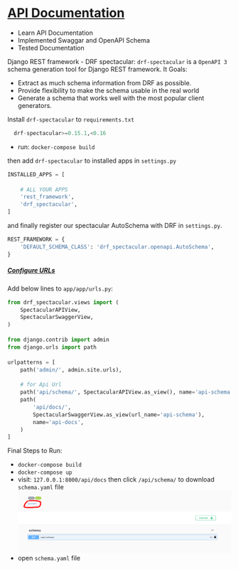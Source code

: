 # [API Documentation](https://drf-spectacular.readthedocs.io/en/latest/readme.html)

- Learn API Documentation
- Implemented Swaggar and OpenAPI Schema
- Tested Documentation

Django REST framework - DRF spectacular: `drf-spectacular` is a `OpenAPI 3` schema generation tool for Django REST framework.
It Goals:
- Extract as much schema information from DRF as possible.
- Provide flexibility to make the schema usable in the real world
- Generate a schema that works well with the most popular client generators.

Install `drf-spectacular` to `requirements.txt`

```python
  drf-spectacular>=0.15.1,<0.16
```

- run: `docker-compose build`

then add `drf-spectacular` to installed apps in `settings.py`

```python
INSTALLED_APPS = [

    # ALL YOUR APPS
    'rest_framework',
    'drf_spectacular',
]
```

and finally register our spectacular AutoSchema with DRF in `settings.py`.

```python
REST_FRAMEWORK = {
    'DEFAULT_SCHEMA_CLASS': 'drf_spectacular.openapi.AutoSchema',
}
```

##### [Configure URLs](https://drf-spectacular.readthedocs.io/en/latest/readme.html#take-it-for-a-spin)

Add below lines to `app/app/urls.py`:

```python
from drf_spectacular.views import (
    SpectacularAPIView,
    SpectacularSwaggerView,
)

from django.contrib import admin
from django.urls import path

urlpatterns = [
    path('admin/', admin.site.urls),

    # for Api Url
    path('api/schema/', SpectacularAPIView.as_view(), name='api-schema'),
    path(
        'api/docs/',
        SpectacularSwaggerView.as_view(url_name='api-schema'),
        name='api-docs',
    )
]
```

Final Steps to Run:

- `docker-compose build`
- `docker-compose up`
- visit: `127.0.0.1:8000/api/docs` then click `/api/schema/` to download `schema.yaml` file
  ![Example](./../img/swagger.png)
- open `schema.yaml` file
